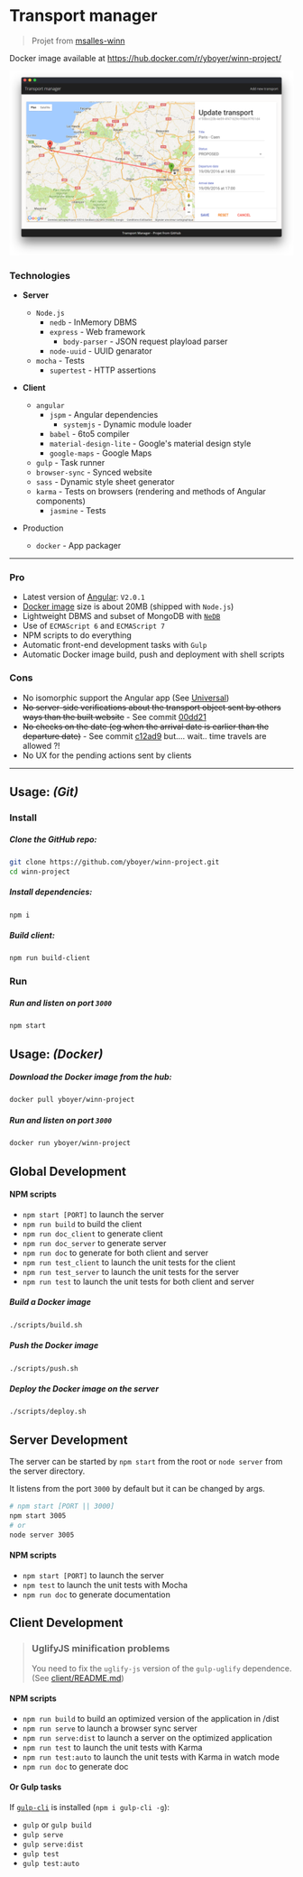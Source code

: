 # Transport manager
> Projet from [msalles-winn](https://github.com/msalles-winn/base-project/)

Docker image available at https://hub.docker.com/r/yboyer/winn-project/

![](.readme/screen.png)

### Technologies
- __Server__
  - `Node.js`
    - `nedb` - InMemory DBMS
    - `express` - Web framework
      - `body-parser` - JSON request playload parser
    - `node-uuid` - UUID genarator
  - `mocha` - Tests
    - `supertest` - HTTP assertions
- __Client__
  - `angular`
    - `jspm` - Angular dependencies
      - `systemjs` - Dynamic module loader
    - `babel` - 6to5 compiler
    - `material-design-lite` - Google's material design style
    - `google-maps` - Google Maps
  - `gulp` - Task runner
  - `browser-sync` - Synced website
  - `sass` - Dynamic style sheet generator
  - `karma` - Tests on browsers (rendering and methods of Angular components)
    - `jasmine` - Tests


- Production
  - `docker` - App packager

---
### Pro
  - Latest version of [Angular](http://angular.io/): `V2.0.1`
  - [Docker image](https://hub.docker.com/r/yboyer/winn-project/) size is about 20MB (shipped with `Node.js`)
  - Lightweight DBMS and subset of MongoDB with [`NeDB`](https://github.com/louischatriot/nedb)
  - Use of `ECMAScript 6` and `ECMAScript 7`
  - NPM scripts to do everything
  - Automatic front-end development tasks with `Gulp`
  - Automatic Docker image build, push and deployment with shell scripts

### Cons
  - No isomorphic support the Angular app (See [Universal](https://github.com/angular/universal))
  - ~~No server-side verifications about the transport object sent by others ways than the built website~~ - See commit [00dd21](/../../commit/00dd21)
  - ~~No checks on the date (eg when the arrival date is earlier than the departure date)~~ - See commit [c12ad9](/../../commit/c12ad9) but.... wait.. time travels are allowed ?!
  - No UX for the pending actions sent by clients

---

## Usage: _(Git)_
### Install
##### Clone the GitHub repo:
```bash
git clone https://github.com/yboyer/winn-project.git
cd winn-project
```
##### Install dependencies:
```bash
npm i
```
##### Build client:
```bash
npm run build-client
```
### Run
##### Run and listen on port `3000`
```bash
npm start
```

## Usage: _(Docker)_
##### Download the Docker image from the hub:
```bash
docker pull yboyer/winn-project
```
##### Run and listen on port `3000`
```bash
docker run yboyer/winn-project
```

## Global Development
#### NPM scripts
  - `npm start [PORT]` to launch the server
  - `npm run build` to build the client
  - `npm run doc_client` to generate client
  - `npm run doc_server` to generate server
  - `npm run doc` to generate for both client and server
  - `npm run test_client` to launch the unit tests for the client
  - `npm run test_server` to launch the unit tests for the server
  - `npm run test` to launch the unit tests for both client and server

##### Build a Docker image
```bash
./scripts/build.sh
```
##### Push the Docker image
```bash
./scripts/push.sh
```
##### Deploy the Docker image on the server
```bash
./scripts/deploy.sh
```

## Server Development
The server can be started by `npm start` from the root or `node server` from the server directory.

It listens from the port `3000` by default but it can be changed by args.
```bash
# npm start [PORT || 3000]
npm start 3005  
# or  
node server 3005  
```
#### NPM scripts
  - `npm start [PORT]` to launch the server
  - `npm test` to launch the unit tests with Mocha
  - `npm run doc` to generate documentation

## Client Development
> ### UglifyJS minification problems
> You need to fix the `uglify-js` version of the `gulp-uglify` dependence. (See [client/README.md](client/README.md))

#### NPM scripts
  - `npm run build` to build an optimized version of the application in /dist
  - `npm run serve` to launch a browser sync server
  - `npm run serve:dist` to launch a server on the optimized application
  - `npm run test` to launch the unit tests with Karma
  - `npm run test:auto` to launch the unit tests with Karma in watch mode
  - `npm run doc` to generate doc

#### Or Gulp tasks
If [`gulp-cli`](https://www.npmjs.com/package/gulp-cli) is installed (`npm i gulp-cli -g`):
  - `gulp` or `gulp build`
  - `gulp serve`
  - `gulp serve:dist`
  - `gulp test`
  - `gulp test:auto`
